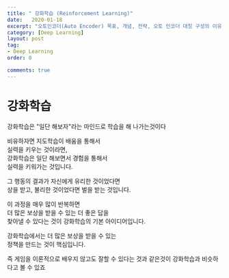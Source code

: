 ```yaml
---
title: " 강화학습 (Reinforcement Learning)"
date:   2020-01-18
excerpt: "오토인코더(Auto Encoder) 목표, 개념, 전략, 오토 인코더 대칭 구성의 이유, 손실함수, 이상탐지"
category: [Deep Learning]
layout: post
tag:
- Deep Learning
order: 0

comments: true
---
```


# 강화학습
강화학습은 "일단 해보자"라는 마인드로 학습을 해 나가는것이다 

비유하자면 지도학습이 배움을 통해서   
실력을 키우는 것이라면,   
강화학습은 일단 해보면서 경험을 통해서    
실력을 키워가는 것입니다.    


그 행동의 결과가 자신에게 유리한 것이었다면    
상을 받고, 불리한 것이었다면 벌을 받는 것입니다.   



이 과정을 매우 많이 반복하면     
더 많은 보상을 받을 수 있는 더 좋은 답을    
찾아낼 수 있다는 것이 강화학습의 기본 아이디어입니다.     


강화학습에서는 더 많은 보상을 받을 수 있는   
정책을 만드는 것이 핵심입니다.    



즉 게임을 이론적으로 배우지 않고도 잘할 수 있다는 것과 같은것이 강화학습과 비슷하다고 볼 수 있죠





